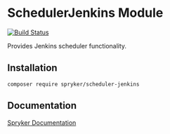 # SchedulerJenkins Module
[![Build Status](https://travis-ci.org/spryker/scheduler-jenkins.svg)](https://travis-ci.org/spryker/scheduler-jenkins)

Provides Jenkins scheduler functionality.

## Installation

```
composer require spryker/scheduler-jenkins
```

## Documentation

[Spryker Documentation](https://academy.spryker.com/developing_with_spryker/module_guide/modules.html)
